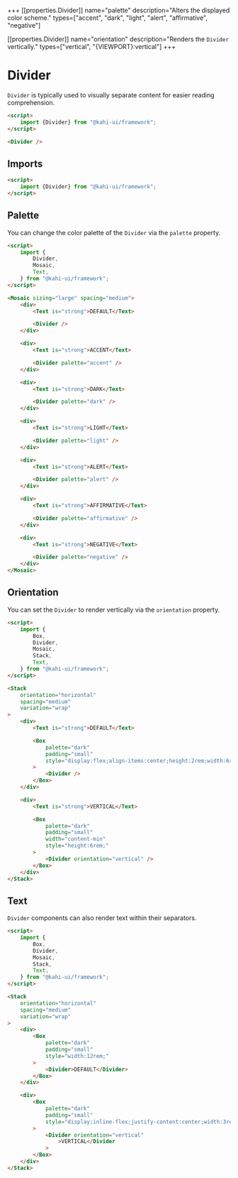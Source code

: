 +++
[[properties.Divider]]
name="palette"
description="Alters the displayed color scheme."
types=["accent", "dark", "light", "alert", "affirmative", "negative"]

[[properties.Divider]]
name="orientation"
description="Renders the <code>Divider</code> vertically."
types=["vertical", "{VIEWPORT}:vertical"]
+++

# Divider

`Divider` is typically used to visually separate content for easier reading comprehension.

```html repl Divider Preview
<script>
    import {Divider} from "@kahi-ui/framework";
</script>

<Divider />
```

## Imports

```html default Divider Imports
<script>
    import {Divider} from "@kahi-ui/framework";
</script>
```

## Palette

You can change the color palette of the `Divider` via the `palette` property.

```html repl Divider Palette
<script>
    import {
        Divider,
        Mosaic,
        Text,
    } from "@kahi-ui/framework";
</script>

<Mosaic sizing="large" spacing="medium">
    <div>
        <Text is="strong">DEFAULT</Text>

        <Divider />
    </div>

    <div>
        <Text is="strong">ACCENT</Text>

        <Divider palette="accent" />
    </div>

    <div>
        <Text is="strong">DARK</Text>

        <Divider palette="dark" />
    </div>

    <div>
        <Text is="strong">LIGHT</Text>

        <Divider palette="light" />
    </div>

    <div>
        <Text is="strong">ALERT</Text>

        <Divider palette="alert" />
    </div>

    <div>
        <Text is="strong">AFFIRMATIVE</Text>

        <Divider palette="affirmative" />
    </div>

    <div>
        <Text is="strong">NEGATIVE</Text>

        <Divider palette="negative" />
    </div>
</Mosaic>
```

## Orientation

You can set the `Divider` to render vertically via the `orientation` property.

```html repl Divider Orientation
<script>
    import {
        Box,
        Divider,
        Mosaic,
        Stack,
        Text,
    } from "@kahi-ui/framework";
</script>

<Stack
    orientation="horizontal"
    spacing="medium"
    variation="wrap"
>
    <div>
        <Text is="strong">DEFAULT</Text>

        <Box
            palette="dark"
            padding="small"
            style="display:flex;align-items:center;height:2rem;width:6rem;"
        >
            <Divider />
        </Box>
    </div>

    <div>
        <Text is="strong">VERTICAL</Text>

        <Box
            palette="dark"
            padding="small"
            width="content-min"
            style="height:6rem;"
        >
            <Divider orientation="vertical" />
        </Box>
    </div>
</Stack>
```

## Text

`Divider` components can also render text within their separators.

```html repl Divider Text
<script>
    import {
        Box,
        Divider,
        Mosaic,
        Stack,
        Text,
    } from "@kahi-ui/framework";
</script>

<Stack
    orientation="horizontal"
    spacing="medium"
    variation="wrap"
>
    <div>
        <Box
            palette="dark"
            padding="small"
            style="width:12rem;"
        >
            <Divider>DEFAULT</Divider>
        </Box>
    </div>

    <div>
        <Box
            palette="dark"
            padding="small"
            style="display:inline-flex;justify-content:center;width:3rem;height:12rem;"
        >
            <Divider orientation="vertical"
                >VERTICAL</Divider
            >
        </Box>
    </div>
</Stack>
```
